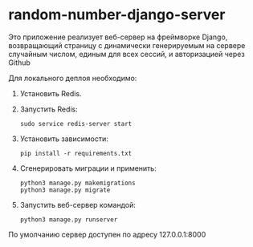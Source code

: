 # random-number-django-server

Это приложение реализует веб-сервер на фреймворке Django, возвращающий страницу с динамически генерируемым на сервере случайным числом, единым для всех сессий, и авторизацией через Github

Для локального деплоя необходимо:

  1. Установить Redis.

  1. Запустить Redis:

     ```
     sudo service redis-server start
     ```
  
  1. Установить зависимости:

     ```
     pip install -r requirements.txt
     ```

  1. Сгенерировать миграции и применить:

     ```
     python3 manage.py makemigrations
     python3 manage.py migrate
     ```
     
  1. Запустить веб-сервер командой:
 
     ```
     python3 manage.py runserver
     ```
  
По умолчанию сервер доступен по адресу 127.0.0.1:8000
